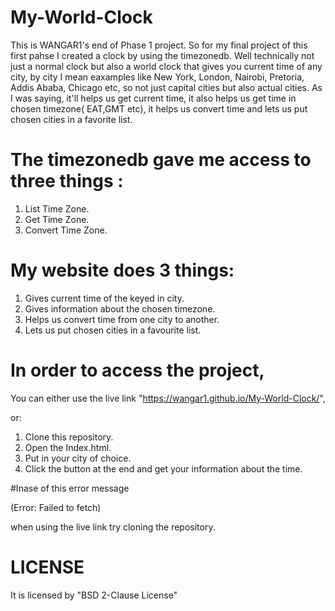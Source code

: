 # My-World-Clock

This is WANGAR1's end of Phase 1 project.
So for my final project of this first pahse I created a clock by using the timezonedb. 
Well technically not just a normal clock but also a world clock that gives you current time of any city, by city I mean eaxamples like New York, London, Nairobi, Pretoria, Addis Ababa, Chicago etc, so not just capital cities but also actual cities. 
As I was saying, it'll helps us get current time, it also helps us get time in chosen timezone( EAT,GMT etc), it helps us convert time and lets us put chosen cities in a favorite list.
# The timezonedb gave me access to three things :

1. List Time Zone.
2. Get Time Zone.
3. Convert Time Zone.

# My website does 3 things:

1. Gives current time of the keyed in city.
2. Gives information about the chosen timezone.
3. Helps us convert time from one city to another.
4. Lets us put chosen cities in a favourite list.

# In order to access the project, 

You can either use the live link "https://wangar1.github.io/My-World-Clock/",

or:

1. Clone this repository.
2. Open the Index.html.
3. Put in your city of choice.
4. Click the button at the end and get your information about the time.

#Inase of this error message 

(Error: Failed to fetch)

when using the live link try cloning the repository.

# LICENSE

It is licensed by "BSD 2-Clause License"
